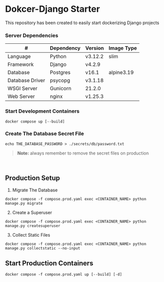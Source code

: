 # Dokcer-Django Starter

This repository has been created to easily start dockerizing Django projects

### Server Dependencies

| #               | Dependency | Version | Image Type |
| --------------- | ---------- | ------- | ---------- |
| Language        | Python     | v3.12.2 | slim       |
| Framework       | Django     | v4.2.9  |            |
| Database        | Postgres   | v16.1   | alpine3.19 |
| Database Driver | psycopg    | v3.1.18 |            |
| WSGI Server     | Gunicorn   | 21.2.0  |            |
| Web Server      | nginx      | v1.25.3 |            |

### Start Development Containers

```
docker compose up [--build]
```

### Create The Database Secret File

```shell
echo THE_DATABASE_PASSWORD > ./secrets/db/password.txt
```

> **Note:** always remember to remove the secret files on production

<br/>

## Production Setup

1. Migrate The Database

```shell
docker compose -f compose.prod.yaml exec <CONTAINER_NAME> python manage.py migrate
```

2. Create a Superuser

```shell
docker compose -f compose.prod.yaml exec <CONTAINER_NAME> python manage.py createsuperuser
```

3. Collect Static Files

```shell
docker compose -f compose.prod.yaml exec <CONTAINER_NAME> python manage.py collectstatic --no-input
```

## Start Production Containers

```
docker compose -f compose.prod.yaml up [--build] [-d]
```
